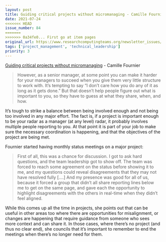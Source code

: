 ```yaml
---
layout: post
title: Guiding critical projects without micromanaging - Camille Fournier
date: 2021-07-24
<<<<<<< HEAD
issue_number: 84
=======
>>>>>>> 0a34fe0... First go at item pages
original_url: https://www.researchcomputingteams.org/newsletter_issues/0084
tags: ['project_management', 'technical_leadership']
priority: 3
---
```


<!-- markdownlint-disable MD033 -->
<!-- markdownlint-disable MD041 -->
<!-- markdownlint-disable MD049 -->

[Guiding critical projects without micromanaging](https://skamille.medium.com/guiding-critical-projects-without-micromanaging-2391ba83f955) - Camille Fournier

> However, as a senior manager, at some point you can make it harder for your managers to succeed when you give them very little structure to work with. It’s tempting to say “I don’t care how you do any of it as long as it gets done.” But that doesn’t help people figure out what is important to you, so they have to guess at what they share, when, and how.

It’s tough to strike a balance between being involved enough and not being too involved in any major effort.   The fact is, if a project is important enough to be your radar as a manager (at any level) radar, it probably involves multiple people reporting to you.  At that point it is part of your job to make sure the necessary coordination is happening, and that the objectives of the project are being met.

Fournier started having monthly status meetings on a major project:

> First of all, this was a chance for discussion. I got to ask hard questions, and the team leadership got to show off. The team was forced to reach some agreement on the status before showing it to me, and my questions could reveal disagreements that they may not have resolved fully [….] And my presence was good for all of us, because it forced a group that didn’t all share reporting lines below me to get on the same page, and gave each the opportunity to highlight disagreements with the others in real-time when they didn’t feel aligned.

While this comes up all the time in projects, she points out that can be useful in other areas too where there are opportunities for misalignment, or changes are happening that require guidance from someone who sees more context and can share it.  In those cases, where there’s no project (and thus no clear end), she councils that it’s important to remember to end the meetings when there’s no longer need for them.